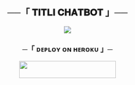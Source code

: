 <h2 align="center">
    ──「 𝐓𝐈𝐓𝐋𝐈 𝐂𝐇𝐀𝐓𝐁𝐎𝐓 」──
</h2>
<p align="center">
  <img src="https://te.legra.ph/file/bf5bf0b62b785efabcbba.jpg">
</p>

<h3 align="center">
    ─「 ᴅᴇᴩʟᴏʏ ᴏɴ ʜᴇʀᴏᴋᴜ 」─
</h3>

<p align="center"><a href="https://dashboard.heroku.com/new?template=https://github.com/SexyException/Titli"> <img src="https://img.shields.io/badge/Deploy%20On%20Heroku-black?style=for-the-badge&logo=heroku" width="220" height="38.45"/></a></p>
